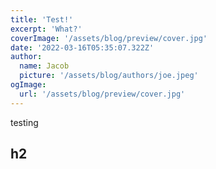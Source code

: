 ```yaml
---
title: 'Test!'
excerpt: 'What?'
coverImage: '/assets/blog/preview/cover.jpg'
date: '2022-03-16T05:35:07.322Z'
author:
  name: Jacob
  picture: '/assets/blog/authors/joe.jpeg'
ogImage:
  url: '/assets/blog/preview/cover.jpg'
---
```



testing

## h2

